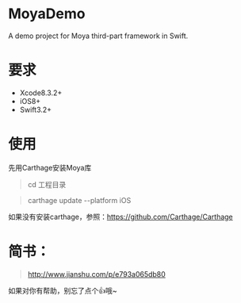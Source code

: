 # MoyaDemo
A demo project for Moya third-part framework in Swift.

# 要求
- Xcode8.3.2+
- iOS8+
- Swift3.2+

# 使用
先用Carthage安装Moya库
> cd 工程目录

> carthage update --platform iOS

如果没有安装carthage，参照：https://github.com/Carthage/Carthage

# 简书：
> http://www.jianshu.com/p/e793a065db80

如果对你有帮助，别忘了点个👍哦~
